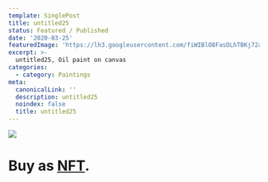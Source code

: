 ```yaml
---
template: SinglePost
title: untitled25
status: Featured / Published
date: '2020-03-25'
featuredImage: 'https://lh3.googleusercontent.com/fiWIBlO8FasDLhTBKj72aoSPj0GyYRvudy2lqJDB5D49x86Z2n43x4wkzADEphhCC719C4jXv6401joOnRaVV3MI2riPekm8O6cB7Q=w600'
excerpt: >-
  untitled25, Oil paint on canvas
categories:
  - category: Paintings
meta:
  canonicalLink: ''
  description: untitled25
  noindex: false
  title: untitled25
---
```

![](https://lh3.googleusercontent.com/fiWIBlO8FasDLhTBKj72aoSPj0GyYRvudy2lqJDB5D49x86Z2n43x4wkzADEphhCC719C4jXv6401joOnRaVV3MI2riPekm8O6cB7Q=w600)

# Buy as **[NFT](https://opensea.io/assets/0x495f947276749ce646f68ac8c248420045cb7b5e/62039412101769961261145110206393106663163125283349866564998716398111029198849/)**.
